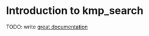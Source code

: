 # Introduction to kmp_search

TODO: write [great documentation](http://jacobian.org/writing/great-documentation/what-to-write/)
